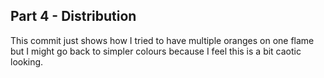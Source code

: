 ## Part 4 - Distribution 

This commit just shows how I tried to have multiple oranges on one flame but I might go back to simpler colours because I feel this is a bit caotic looking. 